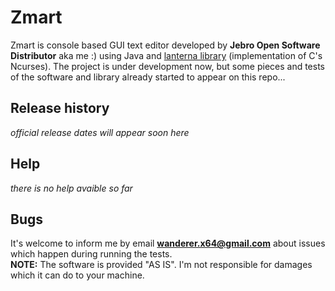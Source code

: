 # Zmart
Zmart is console based GUI text editor developed by **Jebro Open Software Distributor** aka me :) using
Java and [lanterna library](https://github.com/mabe02/lanterna) (implementation of C's Ncurses).
The project is under development now, but some pieces and tests of the software and library already started to appear on this repo...
## Release history
*official release dates will appear soon here*
## Help
*there is no help avaible so far*
## Bugs
It's welcome to inform me by email **wanderer.x64@gmail.com** about issues which happen during running the tests. <br />
**NOTE:** The software is provided "AS IS". I'm not responsible for damages which it can do to your machine.
